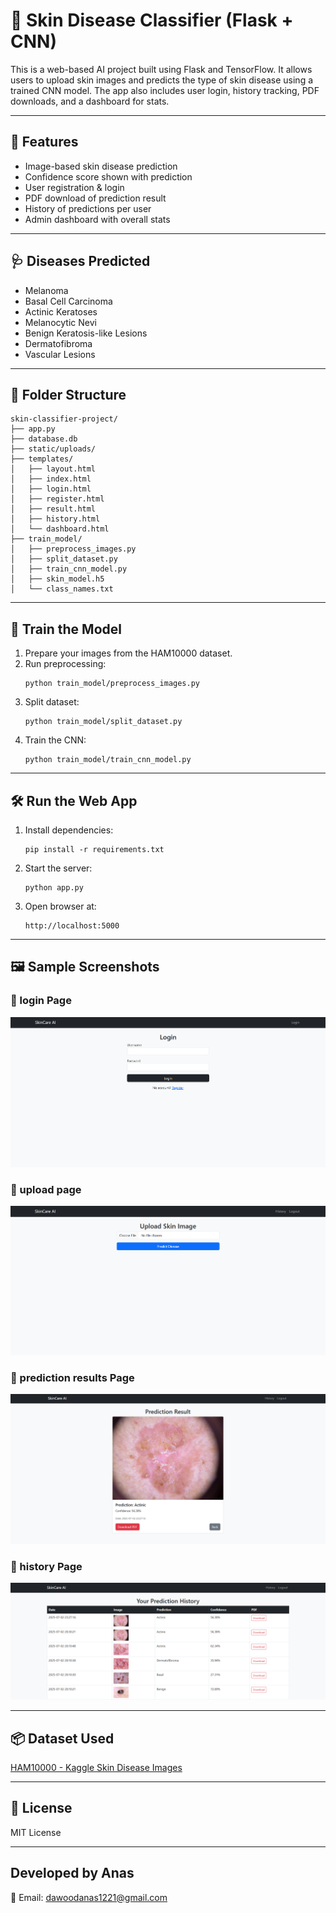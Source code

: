 # 🧠 Skin Disease Classifier (Flask + CNN)

This is a web-based AI project built using Flask and TensorFlow. It allows users to upload skin images and predicts the type of skin disease using a trained CNN model. The app also includes user login, history tracking, PDF downloads, and a dashboard for stats.

---

## 🚀 Features
- Image-based skin disease prediction
- Confidence score shown with prediction
- User registration & login
- PDF download of prediction result
- History of predictions per user
- Admin dashboard with overall stats

---

## 🩺 Diseases Predicted
- Melanoma
- Basal Cell Carcinoma
- Actinic Keratoses
- Melanocytic Nevi
- Benign Keratosis-like Lesions
- Dermatofibroma
- Vascular Lesions

---

## 📁 Folder Structure
```
skin-classifier-project/
├── app.py
├── database.db
├── static/uploads/
├── templates/
│   ├── layout.html
│   ├── index.html
│   ├── login.html
│   ├── register.html
│   ├── result.html
│   ├── history.html
│   └── dashboard.html
├── train_model/
│   ├── preprocess_images.py
│   ├── split_dataset.py
│   ├── train_cnn_model.py
│   ├── skin_model.h5
│   └── class_names.txt
```

---

## 🧠 Train the Model
1. Prepare your images from the HAM10000 dataset.
2. Run preprocessing:
   ```
   python train_model/preprocess_images.py
   ```
3. Split dataset:
   ```
   python train_model/split_dataset.py
   ```
4. Train the CNN:
   ```
   python train_model/train_cnn_model.py
   ```

---

## 🛠 Run the Web App
1. Install dependencies:
   ```
   pip install -r requirements.txt
   ```
2. Start the server:
   ```
   python app.py
   ```
3. Open browser at:
   ```
   http://localhost:5000
   ```

---

## 🖼 Sample Screenshots

### 🔹 login Page
![login Page](screenshots/login.png)

### 🔹 upload page
![upload image](screenshots/upload_image.png)

### 🔹 prediction results Page
![prediction results Page](screenshots/prediction_results.png)

### 🔹 history Page
![history Page](screenshots/history.png)

---

## 📦 Dataset Used
[HAM10000 - Kaggle Skin Disease Images](https://www.kaggle.com/kmader/skin-cancer-mnist-ham10000)

---

## 📄 License
MIT License

---

Developed by **Anas** 
---
📧 Email: dawoodanas1221@gmail.com
